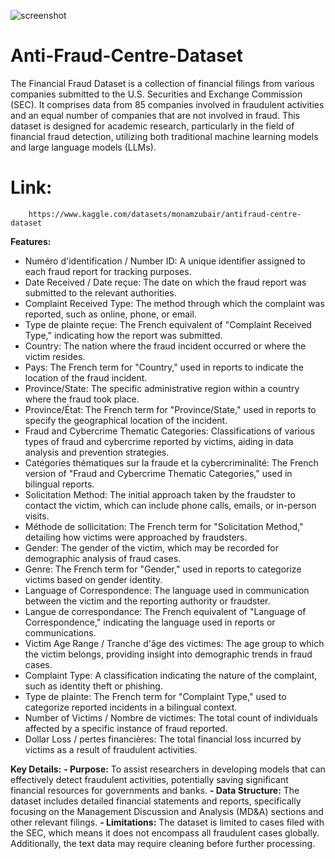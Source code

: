 ![screenshot](Anti-Fraud-Center-Dataset/Fraud-Prevention-Trends-Banner-S.png)

# Anti-Fraud-Centre-Dataset

The Financial Fraud Dataset is a collection of financial filings from various companies submitted to the U.S. Securities and Exchange Commission (SEC). It comprises data from 85 companies involved in fraudulent activities and an equal number of companies that are not involved in fraud. This dataset is designed for academic research, particularly in the field of financial fraud detection, utilizing both traditional machine learning models and large language models (LLMs).


# Link:
        https://www.kaggle.com/datasets/monamzubair/antifraud-centre-dataset

**Features:**
- Numéro d'identification / Number ID: A unique identifier assigned to each fraud report for tracking purposes.
- Date Received / Date reçue: The date on which the fraud report was submitted to the relevant authorities.
- Complaint Received Type: The method through which the complaint was reported, such as online, phone, or email.
- Type de plainte reçue: The French equivalent of "Complaint Received Type," indicating how the report was submitted.
- Country: The nation where the fraud incident occurred or where the victim resides.
- Pays: The French term for "Country," used in reports to indicate the location of the fraud incident.
- Province/State: The specific administrative region within a country where the fraud took place.
- Province/État: The French term for "Province/State," used in reports to specify the geographical location of the incident.
- Fraud and Cybercrime Thematic Categories: Classifications of various types of fraud and cybercrime reported by victims, aiding in data analysis and prevention strategies.
- Catégories thématiques sur la fraude et la cybercriminalité: The French version of "Fraud and Cybercrime Thematic Categories," used in bilingual reports.
- Solicitation Method: The initial approach taken by the fraudster to contact the victim, which can include phone calls, emails, or in-person visits.
- Méthode de sollicitation: The French term for "Solicitation Method," detailing how victims were approached by fraudsters.
- Gender: The gender of the victim, which may be recorded for demographic analysis of fraud cases.
- Genre: The French term for "Gender," used in reports to categorize victims based on gender identity.
- Language of Correspondence: The language used in communication between the victim and the reporting authority or fraudster.
- Langue de correspondance: The French equivalent of "Language of Correspondence," indicating the language used in reports or communications.
- Victim Age Range / Tranche d'âge des victimes: The age group to which the victim belongs, providing insight into demographic trends in fraud cases.
- Complaint Type: A classification indicating the nature of the complaint, such as identity theft or phishing.
- Type de plainte: The French term for "Complaint Type," used to categorize reported incidents in a bilingual context.
- Number of Victims / Nombre de victimes: The total count of individuals affected by a specific instance of fraud reported.
- Dollar Loss / pertes financières: The total financial loss incurred by victims as a result of fraudulent activities.

**Key Details:**
**- Purpose:** To assist researchers in developing models that can effectively detect fraudulent activities, potentially saving significant financial resources for governments and banks.
**- Data Structure:** The dataset includes detailed financial statements and reports, specifically focusing on the Management Discussion and Analysis (MD&A) sections and other relevant filings.
**- Limitations:** The dataset is limited to cases filed with the SEC, which means it does not encompass all fraudulent cases globally. Additionally, the text data may require cleaning before further processing.
